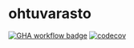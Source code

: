 # ohtuvarasto

[![GHA workflow badge](https://github.com/etuK2/ohtuvarasto/workflows/CI/badge.svg)](https://github.com/etuK2/ohtuvarasto/actions)
[![codecov](https://codecov.io/github/etuK2/ohtuvarasto/graph/badge.svg?token=5MPIJ655OT)](https://codecov.io/github/etuK2/ohtuvarasto)

